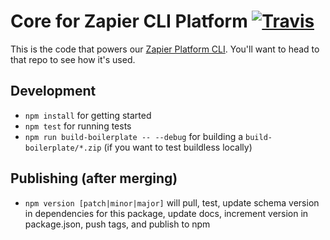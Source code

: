 # Core for Zapier CLI Platform [![Travis](https://img.shields.io/travis/zapier/zapier-platform-core.svg)](https://travis-ci.org/zapier/zapier-platform-core)

This is the code that powers our [Zapier Platform CLI](https://zapier.github.io/zapier-platform-cli). You'll want to head to that repo to see how it's used.

## Development

* `npm install` for getting started
* `npm test` for running tests
* `npm run build-boilerplate -- --debug` for building a `build-boilerplate/*.zip` (if you want to test buildless locally)

## Publishing (after merging)

* `npm version [patch|minor|major]` will pull, test, update schema version in dependencies for this package, update docs, increment version in package.json, push tags, and publish to npm

